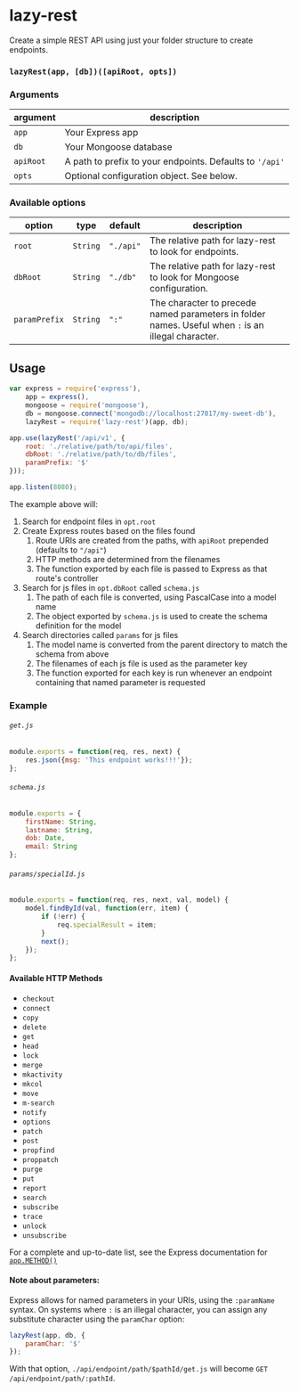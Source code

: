 # lazy-rest

Create a simple REST API using just your folder structure to create endpoints.

### `lazyRest(app, [db])([apiRoot, opts])`

### Arguments

| argument  | description                                              |
|-----------|----------------------------------------------------------|
| `app`     | Your Express app                                         |
| `db`      | Your Mongoose database                                   |
| `apiRoot` | A path to prefix to your endpoints. Defaults to `'/api'` |
| `opts`    | Optional configuration object. See below.                |

### Available options

| option        | type     | default   | description                                                                                         |
|---------------|----------|-----------|-----------------------------------------------------------------------------------------------------|
| `root`        | `String` | `"./api"` | The relative path for lazy-rest to look for endpoints.                                              |
| `dbRoot`      | `String` | `"./db"`  | The relative path for lazy-rest to look for Mongoose configuration.                                 |
| `paramPrefix` | `String` | `":"`     | The character to precede named parameters in folder names. Useful when `:` is an illegal character. |

## Usage

```js
var express = require('express'),
	app = express(),
	mongoose = require('mongoose'),
	db = mongoose.connect('mongodb://localhost:27017/my-sweet-db'),
	lazyRest = require('lazy-rest')(app, db);

app.use(lazyRest('/api/v1', {
	root: './relative/path/to/api/files',
	dbRoot: './relative/path/to/db/files',
	paramPrefix: '$'
}));

app.listen(8080);
```

The example above will:

1. Search for endpoint files in `opt.root`
1. Create Express routes based on the files found
	1. Route URIs are created from the paths, with `apiRoot` prepended (defaults to `"/api"`)
	1. HTTP methods are determined from the filenames
	1. The function exported by each file is passed to Express as that route's controller
1. Search for js files in `opt.dbRoot` called `schema.js`
	1. The path of each file is converted, using PascalCase into a model name
	1. The object exported by `schema.js` is used to create the schema definition for the model
1. Search directories called `params` for js files
	1. The model name is converted from the parent directory to match the schema from above
	1. The filenames of each js file is used as the parameter key
	1. The function exported for each key is run whenever an endpoint containing that named parameter is requested

### Example

###### `get.js`
```js
module.exports = function(req, res, next) {
	res.json({msg: 'This endpoint works!!!'});
};
```

###### `schema.js`
```js
module.exports = {
	firstName: String,
	lastname: String,
	dob: Date,
	email: String
};
```

###### `params/specialId.js`
```js
module.exports = function(req, res, next, val, model) {
	model.findById(val, function(err, item) {
		if (!err) {
			req.specialResult = item;
		}
		next();
	});
};
```

#### Available HTTP Methods

* `checkout`
* `connect`
* `copy`
* `delete`
* `get`
* `head`
* `lock`
* `merge`
* `mkactivity`
* `mkcol`
* `move`
* `m-search`
* `notify`
* `options`
* `patch`
* `post`
* `propfind`
* `proppatch`
* `purge`
* `put`
* `report`
* `search`
* `subscribe`
* `trace`
* `unlock`
* `unsubscribe`

For a complete and up-to-date list, see the Express documentation for [`app.METHOD()`](http://expressjs.com/api.html#app.METHOD)

#### Note about parameters:
Express allows for named parameters in your URIs, using the `:paramName` syntax. On systems where `:` is an illegal character, you can assign any substitute character using the `paramChar` option:

```js
lazyRest(app, db, {
	paramChar: '$'
});
```

With that option, `./api/endpoint/path/$pathId/get.js` will become `GET /api/endpoint/path/:pathId`.